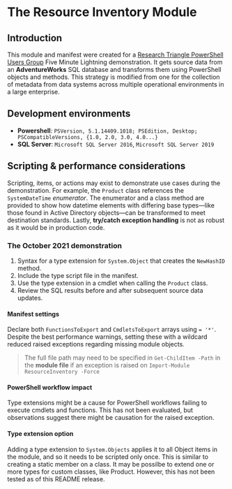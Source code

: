 # The Resource Inventory Module

## Introduction

This module and manifest were created for a [Research Triangle PowerShell Users Group](https://www.meetup.com/Research-Triangle-PowerShell-Users-Group/) Five Minute Lightning demonstration. It gets source data from an **AdventureWorks** SQL database and transforms them using PowerShell objects and methods. This strategy is modified from one for the collection of metadata from data systems across multiple operational environments in a large enterprise.

## Development environments

- **Powershell**: `PSVersion, 5.1.14409.1018; PSEdition, Desktop; PSCompatibleVersions, {1.0, 2.0, 3.0, 4.0...}`
- **SQL Server**: `Microsoft SQL Server 2016`, `Microsoft SQL Server 2019`

## Scripting & performance considerations

Scripting, items, or actions may exist to demonstrate use cases during the demonstration. For example, the `Product` class references the `SystemDateTime` _enumerator_. The enumerator and a class method are provided to show how datetime elements with differing base types—like those found in Active Directory objects—can be transformed to meet destination standards. Lastly, **try/catch exception handling** is not as robust as it would be in production code.

### The October 2021 demonstration

1. Syntax for a type extension for `System.Object` that creates the `NewHashID` method.
2. Include the type script file in the manifest.
3. Use the type extension in a cmdlet when calling the `Product` class.
4. Review the SQL results before and after subsequent source data updates.

#### Manifest settings

Declare both `FunctionsToExport` and `CmdletsToExport` arrays using `= '*'`. Despite the best performance warnings, setting these with a wildcard reduced raised exceptions regarding missing module objects.

>The full file path may need to be specified in `Get-ChildItem -Path` in the **module file** if an exception is raised on `Import-Module ResourceInventory -Force`

#### PowerShell workflow impact

Type extensions might be a cause for PowerShell workflows failing to execute cmdlets and functions. This has not been evaluated, but observations suggest there might be causation for the raised exception.

#### Type extension option

Adding a type extension to `System.Objects` applies it to all Object items in the module, and so it needs to be scripted only once. This is similar to creating a static member on a class. It may be possilbe to extend one or more types for custom classes, like Product. However, this has not been tested as of this README release.
